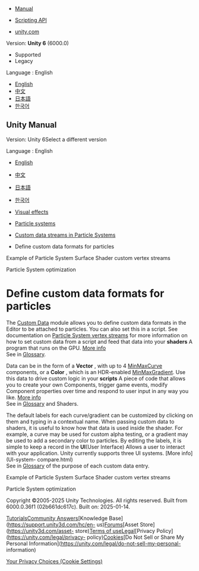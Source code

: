 [](https://docs.unity3d.com)

  * [Manual](../Manual/index.html)
  * [Scripting API](../ScriptReference/index.html)

  * [unity.com](https://unity.com/)

Version: **Unity 6** (6000.0)

  * Supported
  * Legacy

Language : English

  * [English](/Manual/define-custom-data-formats-particles.html)
  * [中文](/cn/current/Manual/define-custom-data-formats-particles.html)
  * [日本語](/ja/current/Manual/define-custom-data-formats-particles.html)
  * [한국어](/kr/current/Manual/define-custom-data-formats-particles.html)

[](https://docs.unity3d.com)

## Unity Manual

Version: Unity 6Select a different version

Language : English

  * [English](/Manual/define-custom-data-formats-particles.html)
  * [中文](/cn/current/Manual/define-custom-data-formats-particles.html)
  * [日本語](/ja/current/Manual/define-custom-data-formats-particles.html)
  * [한국어](/kr/current/Manual/define-custom-data-formats-particles.html)

  * [Visual effects](visual-effects.html)
  * [Particle systems](ParticleSystems.html)
  * [Custom data streams in Particle Systems](custom-data-streams-particle-systems.html)
  * Define custom data formats for particles

[](example-particle-system-custom-vertex-streams-surface-shaders.html)

Example of Particle System Surface Shader custom vertex streams

[](particle-system-optimization.html)

Particle System optimization

# Define custom data formats for particles

The [Custom Data](PartSysCustomDataModule.html) module allows you to define
custom data formats in the Editor to be attached to particles. You can also
set this in a script. See documentation on [Particle System vertex
streams](PartSysVertexStreams.html) for more information on how to set custom
data from a script and feed that data into your **shaders** A program that
runs on the GPU. [More info](Shaders.html)  
See in [Glossary](Glossary.html#Shader).

Data can be in the form of a **Vector** , with up to 4
[MinMaxCurve](../ScriptReference/ParticleSystem.MinMaxCurve.html) components,
or a **Color** , which is an HDR-enabled
[MinMaxGradient](../ScriptReference/ParticleSystem.MinMaxGradient.html). Use
this data to drive custom logic in your **scripts** A piece of code that
allows you to create your own Components, trigger game events, modify
Component properties over time and respond to user input in any way you like.
[More info](creating-scripts.html)  
See in [Glossary](Glossary.html#Scripts) and Shaders.

The default labels for each curve/gradient can be customized by clicking on
them and typing in a contextual name. When passing custom data to shaders, it
is useful to know how that data is used inside the shader. For example, a
curve may be used for custom alpha testing, or a gradient may be used to add a
secondary color to particles. By editing the labels, it is simple to keep a
record in the **UI**(User Interface) Allows a user to interact with your
application. Unity currently supports three UI systems. [More info](UI-system-
compare.html)  
See in [Glossary](Glossary.html#UI) of the purpose of each custom data entry.

[](example-particle-system-custom-vertex-streams-surface-shaders.html)

Example of Particle System Surface Shader custom vertex streams

[](particle-system-optimization.html)

Particle System optimization

Copyright ©2005-2025 Unity Technologies. All rights reserved. Built from
6000.0.36f1 (02b661dc617c). Built on: 2025-01-14.

[Tutorials](https://learn.unity.com/)[Community
Answers](https://answers.unity3d.com)[Knowledge
Base](https://support.unity3d.com/hc/en-
us)[Forums](https://forum.unity3d.com)[Asset Store](https://unity3d.com/asset-
store)[Terms of
use](https://docs.unity3d.com/Manual/TermsOfUse.html)[Legal](https://unity.com/legal)[Privacy
Policy](https://unity.com/legal/privacy-
policy)[Cookies](https://unity.com/legal/cookie-policy)[Do Not Sell or Share
My Personal Information](https://unity.com/legal/do-not-sell-my-personal-
information)

[Your Privacy Choices (Cookie Settings)](javascript:void\(0\);)

